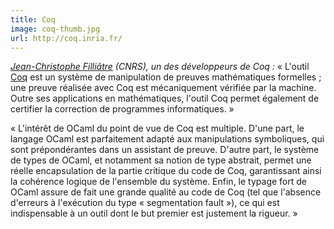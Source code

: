 ```yaml
---
title: Coq
image: coq-thumb.jpg
url: http://coq.inria.fr/
---
```


*[Jean-Christophe Filliâtre](http://www.lri.fr/%7Efilliatr/) (CNRS), un
des développeurs de Coq :* « L'outil [Coq](http://coq.inria.fr/) est un
système de manipulation de preuves mathématiques formelles ; une preuve
réalisée avec Coq est mécaniquement vérifiée par la machine. Outre ses
applications en mathématiques, l'outil Coq permet également de certifier
la correction de programmes informatiques. »

« L'intérêt de OCaml du point de vue de Coq est multiple. D'une part, le
langage OCaml est parfaitement adapté aux manipulations symboliques, qui
sont prépondérantes dans un assistant de preuve. D'autre part, le
système de types de OCaml, et notamment sa notion de type abstrait,
permet une réelle encapsulation de la partie critique du code de Coq,
garantissant ainsi la cohérence logique de l'ensemble du système. Enfin,
le typage fort de OCaml assure de fait une grande qualité au code de Coq
(tel que l'absence d'erreurs à l'exécution du type « segmentation
fault »), ce qui est indispensable à un outil dont le but premier est
justement la rigueur. »
